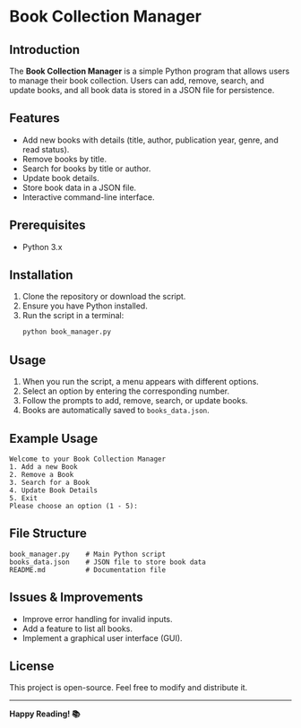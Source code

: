 # Book Collection Manager

## Introduction
The **Book Collection Manager** is a simple Python program that allows users to manage their book collection. Users can add, remove, search, and update books, and all book data is stored in a JSON file for persistence.

## Features
- Add new books with details (title, author, publication year, genre, and read status).
- Remove books by title.
- Search for books by title or author.
- Update book details.
- Store book data in a JSON file.
- Interactive command-line interface.

## Prerequisites
- Python 3.x

## Installation
1. Clone the repository or download the script.
2. Ensure you have Python installed.
3. Run the script in a terminal:
   ```sh
   python book_manager.py
   ```

## Usage
1. When you run the script, a menu appears with different options.
2. Select an option by entering the corresponding number.
3. Follow the prompts to add, remove, search, or update books.
4. Books are automatically saved to `books_data.json`.

## Example Usage
```
Welcome to your Book Collection Manager
1. Add a new Book
2. Remove a Book
3. Search for a Book
4. Update Book Details
5. Exit
Please choose an option (1 - 5):
```

## File Structure
```
book_manager.py    # Main Python script
books_data.json    # JSON file to store book data
README.md          # Documentation file
```

## Issues & Improvements
- Improve error handling for invalid inputs.
- Add a feature to list all books.
- Implement a graphical user interface (GUI).

## License
This project is open-source. Feel free to modify and distribute it.

---
**Happy Reading! 📚**

